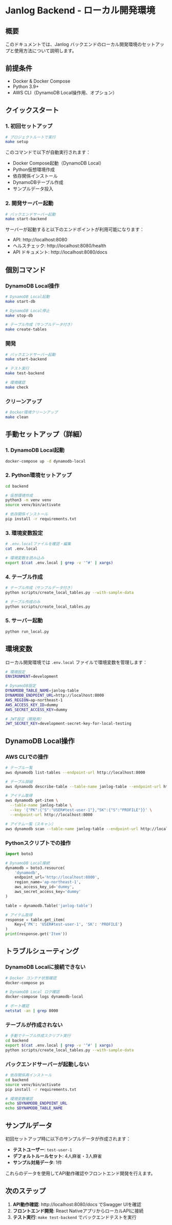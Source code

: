 # Janlog Backend - ローカル開発環境

## 概要

このドキュメントでは、Janlog バックエンドのローカル開発環境のセットアップと使用方法について説明します。

## 前提条件

- Docker & Docker Compose
- Python 3.9+
- AWS CLI（DynamoDB Local操作用、オプション）

## クイックスタート

### 1. 初回セットアップ

```bash
# プロジェクトルートで実行
make setup
```

このコマンドで以下が自動実行されます：
- Docker Compose起動（DynamoDB Local）
- Python仮想環境作成
- 依存関係インストール
- DynamoDBテーブル作成
- サンプルデータ投入

### 2. 開発サーバー起動

```bash
# バックエンドサーバー起動
make start-backend
```

サーバーが起動すると以下のエンドポイントが利用可能になります：
- API: http://localhost:8080
- ヘルスチェック: http://localhost:8080/health
- API ドキュメント: http://localhost:8080/docs

## 個別コマンド

### DynamoDB Local操作

```bash
# DynamoDB Local起動
make start-db

# DynamoDB Local停止
make stop-db

# テーブル作成（サンプルデータ付き）
make create-tables
```

### 開発

```bash
# バックエンドサーバー起動
make start-backend

# テスト実行
make test-backend

# 環境確認
make check
```

### クリーンアップ

```bash
# Docker環境クリーンアップ
make clean
```

## 手動セットアップ（詳細）

### 1. DynamoDB Local起動

```bash
docker-compose up -d dynamodb-local
```

### 2. Python環境セットアップ

```bash
cd backend

# 仮想環境作成
python3 -m venv venv
source venv/bin/activate

# 依存関係インストール
pip install -r requirements.txt
```

### 3. 環境変数設定

```bash
# .env.localファイルを確認・編集
cat .env.local

# 環境変数を読み込み
export $(cat .env.local | grep -v '^#' | xargs)
```

### 4. テーブル作成

```bash
# テーブル作成（サンプルデータ付き）
python scripts/create_local_tables.py --with-sample-data

# テーブル作成のみ
python scripts/create_local_tables.py
```

### 5. サーバー起動

```bash
python run_local.py
```

## 環境変数

ローカル開発環境では `.env.local` ファイルで環境変数を管理します：

```bash
# 環境設定
ENVIRONMENT=development

# DynamoDB設定
DYNAMODB_TABLE_NAME=janlog-table
DYNAMODB_ENDPOINT_URL=http://localhost:8000
AWS_REGION=ap-northeast-1
AWS_ACCESS_KEY_ID=dummy
AWS_SECRET_ACCESS_KEY=dummy

# JWT設定（開発用）
JWT_SECRET_KEY=development-secret-key-for-local-testing
```

## DynamoDB Local操作

### AWS CLIでの操作

```bash
# テーブル一覧
aws dynamodb list-tables --endpoint-url http://localhost:8000

# テーブル詳細
aws dynamodb describe-table --table-name janlog-table --endpoint-url http://localhost:8000

# アイテム取得
aws dynamodb get-item \
  --table-name janlog-table \
  --key '{"PK":{"S":"USER#test-user-1"},"SK":{"S":"PROFILE"}}' \
  --endpoint-url http://localhost:8000

# アイテム一覧（スキャン）
aws dynamodb scan --table-name janlog-table --endpoint-url http://localhost:8000
```

### Pythonスクリプトでの操作

```python
import boto3

# DynamoDB Local接続
dynamodb = boto3.resource(
    'dynamodb',
    endpoint_url='http://localhost:8000',
    region_name='ap-northeast-1',
    aws_access_key_id='dummy',
    aws_secret_access_key='dummy'
)

table = dynamodb.Table('janlog-table')

# アイテム取得
response = table.get_item(
    Key={'PK': 'USER#test-user-1', 'SK': 'PROFILE'}
)
print(response.get('Item'))
```

## トラブルシューティング

### DynamoDB Localに接続できない

```bash
# Docker コンテナ状態確認
docker-compose ps

# DynamoDB Local ログ確認
docker-compose logs dynamodb-local

# ポート確認
netstat -an | grep 8000
```

### テーブルが作成されない

```bash
# 手動でテーブル作成スクリプト実行
cd backend
export $(cat .env.local | grep -v '^#' | xargs)
python scripts/create_local_tables.py --with-sample-data
```

### バックエンドサーバーが起動しない

```bash
# 依存関係再インストール
cd backend
source venv/bin/activate
pip install -r requirements.txt

# 環境変数確認
echo $DYNAMODB_ENDPOINT_URL
echo $DYNAMODB_TABLE_NAME
```

## サンプルデータ

初回セットアップ時に以下のサンプルデータが作成されます：

- **テストユーザー**: `test-user-1`
- **デフォルトルールセット**: 4人麻雀・3人麻雀
- **サンプル対局データ**: 1件

これらのデータを使用してAPI動作確認やフロントエンド開発を行えます。

## 次のステップ

1. **API動作確認**: http://localhost:8080/docs でSwagger UIを確認
2. **フロントエンド開発**: React NativeアプリからローカルAPIに接続
3. **テスト実行**: `make test-backend` でバックエンドテストを実行